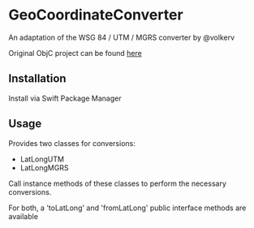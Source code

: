 # GeoCoordinateConverter

An adaptation of the WSG 84 / UTM / MGRS converter by @volkerv

Original ObjC project can be found [here](https://github.com/volkerv/GeoCoordinateConverter)

## Installation

Install via Swift Package Manager

## Usage

Provides two classes for conversions: 

- LatLongUTM
- LatLongMGRS

Call instance methods of these classes to perform the necessary conversions. 

For both, a 'toLatLong' and 'fromLatLong' public interface methods are available
